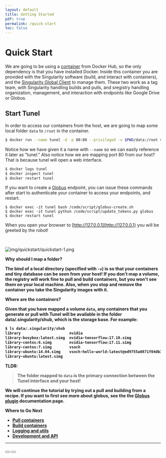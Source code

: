 ```yaml
---
layout: default
title: Getting Started
pdf: true
permalink: /quick-start
toc: false
---
```


# Quick Start

We are going to be using a <a href="https://hub.docker.com/r/vanessa/tunel/" target="_blank">container</a> 
from Docker Hub, so the only dependency is that you have installed Docker. Inside this container you
are provided with the Singularity software (build, and interact with containers), and the 
<a href="https://singularityhub.github.io/sregistry-cli">Singularity Global Client</a> to manage
them. These two work as a tag team, with Singularity handling builds and pulls, and sregistry
handling organization, management, and interaction with endpoints like Google Drive or Globus.

## Start Tunel
In order to access our containers from the host, we are going to map some local folder `data` to `/root`
in the container. 

```bash
$ docker run --name tunel -d -p 80:80 --privileged -v $PWD/data:/root vanessa/tunel start
```

Notice how we have given it a name with `--name` so we can easily reference it later as "tunel."
Also notice how we are mapping port 80 from our host? That is because tunel will open a web interface.

```bash
$ docker logs tunel
$ docker inspect tunel
$ docker restart tunel
```

If you want to create a <a href="https://globus.org" target="_blank">Globus</a> 
endpoint, you can issue these commands after start to
authenticate your container to access your endpoints, and restart.

```
$ docker exec -it tunel bash /code/script/globus-create.sh
$ docker exec -it tunel python /code/script/update_tokens.py globus
$ docker restart tunel
```

When you open your browser to [http://127.0.0.1](http://127.0.0.1) you will be 
greeted by the robot!

<br>

![img/quickstart/quickstart-1.png](img/quickstart/quickstart-1.png)


<strong>Why should I map a folder?<strong>

The bind of a local directory (specified with `-v`) is so that your containers 
and tiny database can be seen from your host! If you don't map a volume,
the registry will work fine to pull and build containers, but you won't see them on your local machine.
Also, when you stop and remove the container you take the Singularity images with it. 

<strong>Where are the containers?<strong>

Given that you have mapped a volume `data`, any containers that you generate or pull with Tunel will be available
in the folder data/.singularity/shub, which is the storage base. For example:

```bash
$ ls data/.singularity/shub
library                      nvidia
library-busybox:latest.simg  nvidia-tensorflow:17.10.simg
library-centos:6.simg        nvidia-tensorflow:17.11.simg
library-centos:7.simg        vsoch
library-ubuntu:14.04.simg    vsoch-hello-world:latest@ed9755a0871f04db3e14971bec56a33f.simg
library-ubuntu:latest.simg
```

TLDR: 

> The folder mapped to `data` is the primary connection between the Tunel interface
and your host!

We will continue the tutorial by trying out a pull and building from a recipe. 
If you want to first see more about globus, see the the [Globus plugin](/interface/plugin-globus) documentation page.

<strong>Where to Go Next</strong>

 - [Pull containers](/interface/quick-start-pull)
 - [Build containers](/interface/quick-start-build)
 - [Logging and utils](/interface/quick-start-utils)
 - [Development and API](/interface/development)

<hr>
<div>
    <a href="/interface/"><button class="previous-button btn btn-primary"><i class="fa fa-chevron-left"></i> </button></a>
    <a href="/interface/quick-start-pull"><button class="next-button btn btn-primary"><i class="fa fa-chevron-right"></i> </button></a>
</div><br>
